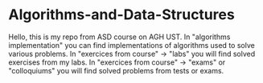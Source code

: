 # Algorithms-and-Data-Structures
Hello, this is my repo from ASD course on AGH UST.
In "algorithms implementation" you can find implementations of algorithms used to solve various problems.
In "exercices from course" -> "labs" you will find solved exercises from my labs.
In "exercices from course" -> "exams" or "colloquiums" you will find solved problems from tests or exams.
